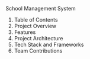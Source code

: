 School Management System
1. Table of Contents
2. Project Overview
3. Features
4. Project Architecture
5. Tech Stack and Frameworks
6. Team Contributions